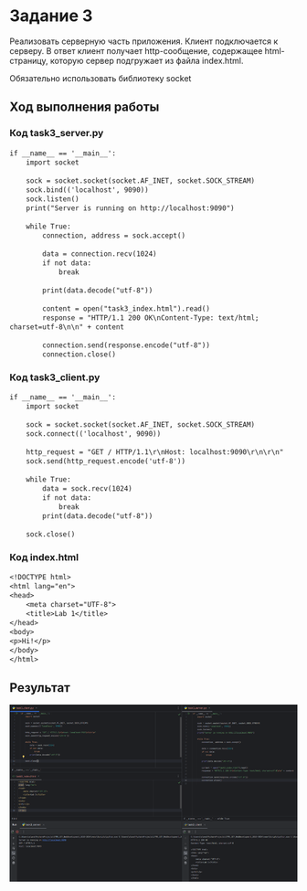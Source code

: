 # Задание 3

Реализовать серверную часть приложения. Клиент подключается к серверу. В ответ клиент получает http-сообщение,
содержащее html-страницу, которую сервер подгружает из файла index.html.

Обязательно использовать библиотеку socket

## Ход выполнения работы

### Код task3_server.py

    if __name__ == '__main__':
        import socket
    
        sock = socket.socket(socket.AF_INET, socket.SOCK_STREAM)
        sock.bind(('localhost', 9090))
        sock.listen()
        print("Server is running on http://localhost:9090")
    
        while True:
            connection, address = sock.accept()
    
            data = connection.recv(1024)
            if not data:
                break
    
            print(data.decode("utf-8"))
    
            content = open("task3_index.html").read()
            response = "HTTP/1.1 200 OK\nContent-Type: text/html; charset=utf-8\n\n" + content
    
            connection.send(response.encode("utf-8"))
            connection.close()

### Код task3_client.py

    if __name__ == '__main__':
        import socket
    
        sock = socket.socket(socket.AF_INET, socket.SOCK_STREAM)
        sock.connect(('localhost', 9090))
    
        http_request = "GET / HTTP/1.1\r\nHost: localhost:9090\r\n\r\n"
        sock.send(http_request.encode('utf-8'))
    
        while True:
            data = sock.recv(1024)
            if not data:
                break
            print(data.decode("utf-8"))
    
        sock.close()

### Код index.html

    <!DOCTYPE html>
    <html lang="en">
    <head>
        <meta charset="UTF-8">
        <title>Lab 1</title>
    </head>
    <body>
    <p>Hi!</p>
    </body>
    </html>

## Результат

![Image](src/task3.png)